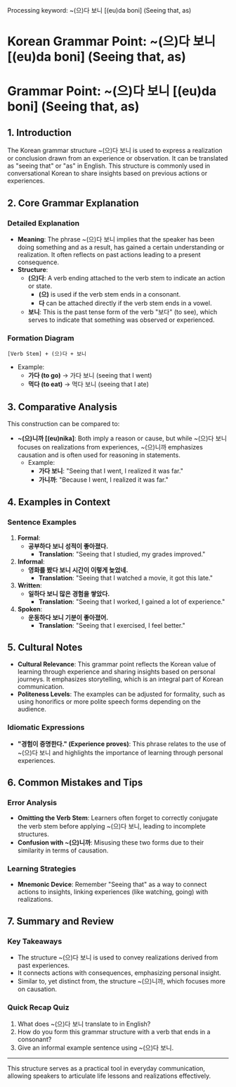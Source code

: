 Processing keyword: ~(으)다 보니 [(eu)da boni] (Seeing that, as)
# Korean Grammar Point: ~(으)다 보니 [(eu)da boni] (Seeing that, as)
# Grammar Point: ~(으)다 보니 [(eu)da boni] (Seeing that, as)
## 1. Introduction
The Korean grammar structure ~(으)다 보니 is used to express a realization or conclusion drawn from an experience or observation. It can be translated as "seeing that" or "as" in English. This structure is commonly used in conversational Korean to share insights based on previous actions or experiences.
## 2. Core Grammar Explanation
### Detailed Explanation
- **Meaning**: The phrase ~(으)다 보니 implies that the speaker has been doing something and as a result, has gained a certain understanding or realization. It often reflects on past actions leading to a present consequence.
- **Structure**: 
  - **(으)다**: A verb ending attached to the verb stem to indicate an action or state.
    - **(으)** is used if the verb stem ends in a consonant.
    - **다** can be attached directly if the verb stem ends in a vowel.
  - **보니**: This is the past tense form of the verb "보다" (to see), which serves to indicate that something was observed or experienced.
### Formation Diagram
```
[Verb Stem] + (으)다 + 보니
```
- Example: 
  - **가다 (to go)** → 가다 보니 (seeing that I went)
  - **먹다 (to eat)** → 먹다 보니 (seeing that I ate)
## 3. Comparative Analysis
This construction can be compared to:
- **~(으)니까 [(eu)nika]**: Both imply a reason or cause, but while ~(으)다 보니 focuses on realizations from experiences, ~(으)니까 emphasizes causation and is often used for reasoning in statements.
  - Example: 
    - **가다 보니**: "Seeing that I went, I realized it was far."
    - **가니까**: "Because I went, I realized it was far."
## 4. Examples in Context
### Sentence Examples
1. **Formal**:
   - **공부하다 보니 성적이 좋아졌다.**
     - **Translation**: "Seeing that I studied, my grades improved."
2. **Informal**:
   - **영화를 봤다 보니 시간이 이렇게 늦었네.**
     - **Translation**: "Seeing that I watched a movie, it got this late."
3. **Written**:
   - **일하다 보니 많은 경험을 쌓았다.**
     - **Translation**: "Seeing that I worked, I gained a lot of experience."
4. **Spoken**:
   - **운동하다 보니 기분이 좋아졌어.**
     - **Translation**: "Seeing that I exercised, I feel better."
## 5. Cultural Notes
- **Cultural Relevance**: This grammar point reflects the Korean value of learning through experience and sharing insights based on personal journeys. It emphasizes storytelling, which is an integral part of Korean communication.
- **Politeness Levels**: The examples can be adjusted for formality, such as using honorifics or more polite speech forms depending on the audience.
### Idiomatic Expressions
- **"경험이 증명한다." (Experience proves)**: This phrase relates to the use of ~(으)다 보니 and highlights the importance of learning through personal experiences.
## 6. Common Mistakes and Tips
### Error Analysis
- **Omitting the Verb Stem**: Learners often forget to correctly conjugate the verb stem before applying ~(으)다 보니, leading to incomplete structures.
- **Confusion with ~(으)니까**: Misusing these two forms due to their similarity in terms of causation.
### Learning Strategies
- **Mnemonic Device**: Remember "Seeing that" as a way to connect actions to insights, linking experiences (like watching, going) with realizations.
## 7. Summary and Review
### Key Takeaways
- The structure ~(으)다 보니 is used to convey realizations derived from past experiences.
- It connects actions with consequences, emphasizing personal insight.
- Similar to, yet distinct from, the structure ~(으)니까, which focuses more on causation.
### Quick Recap Quiz
1. What does ~(으)다 보니 translate to in English?
2. How do you form this grammar structure with a verb that ends in a consonant?
3. Give an informal example sentence using ~(으)다 보니.
---
This structure serves as a practical tool in everyday communication, allowing speakers to articulate life lessons and realizations effectively.
